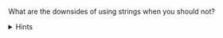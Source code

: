 What are the downsides of using strings when you should not?
<details><summary>Hints
  </summary>
- You lose readability<br>
- Users of your code are more likely to make mistakes
- The usability of your code gets worse
- You lose some autocompletes and warnings given by the IDE
  </details>
